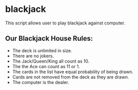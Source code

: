# blackjack

This script allows user to play blackjack against computer.

   ## Our Blackjack House Rules: 
 *  The deck is unlimited in size.
 *  There are no jokers.
 *  The Jack/Queen/King all count as 10.
 *  The the Ace can count as 11 or 1.
 *  The cards in the list have equal probability of being drawn.
 *  Cards are not removed from the deck as they are drawn.
 *  The computer is the dealer.
